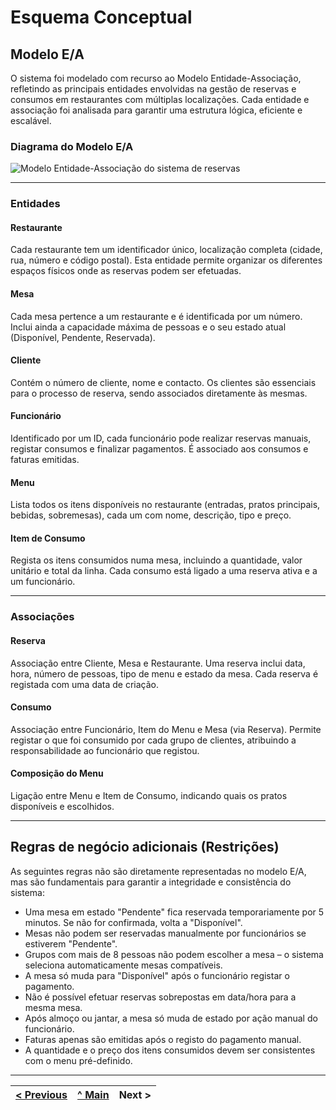 # Esquema Conceptual

## Modelo E/A

O sistema foi modelado com recurso ao Modelo Entidade-Associação, refletindo as principais entidades envolvidas na gestão de reservas e consumos em restaurantes com múltiplas localizações. Cada entidade e associação foi analisada para garantir uma estrutura lógica, eficiente e escalável.

### Diagrama do Modelo E/A

![Modelo Entidade-Associação do sistema de reservas](images/ea_model_restaurante.png)


---

### Entidades

#### Restaurante
Cada restaurante tem um identificador único, localização completa (cidade, rua, número e código postal). Esta entidade permite organizar os diferentes espaços físicos onde as reservas podem ser efetuadas.

#### Mesa
Cada mesa pertence a um restaurante e é identificada por um número. Inclui ainda a capacidade máxima de pessoas e o seu estado atual (Disponível, Pendente, Reservada).

#### Cliente
Contém o número de cliente, nome e contacto. Os clientes são essenciais para o processo de reserva, sendo associados diretamente às mesmas.

#### Funcionário
Identificado por um ID, cada funcionário pode realizar reservas manuais, registar consumos e finalizar pagamentos. É associado aos consumos e faturas emitidas.

#### Menu
Lista todos os itens disponíveis no restaurante (entradas, pratos principais, bebidas, sobremesas), cada um com nome, descrição, tipo e preço.

#### Item de Consumo
Regista os itens consumidos numa mesa, incluindo a quantidade, valor unitário e total da linha. Cada consumo está ligado a uma reserva ativa e a um funcionário.

---

### Associações

#### Reserva
Associação entre Cliente, Mesa e Restaurante. Uma reserva inclui data, hora, número de pessoas, tipo de menu e estado da mesa. Cada reserva é registada com uma data de criação.

#### Consumo
Associação entre Funcionário, Item do Menu e Mesa (via Reserva). Permite registar o que foi consumido por cada grupo de clientes, atribuindo a responsabilidade ao funcionário que registou.

#### Composição do Menu
Ligação entre Menu e Item de Consumo, indicando quais os pratos disponíveis e escolhidos.

---

## Regras de negócio adicionais (Restrições)

As seguintes regras não são diretamente representadas no modelo E/A, mas são fundamentais para garantir a integridade e consistência do sistema:

- Uma mesa em estado "Pendente" fica reservada temporariamente por 5 minutos. Se não for confirmada, volta a "Disponível".
- Mesas não podem ser reservadas manualmente por funcionários se estiverem "Pendente".
- Grupos com mais de 8 pessoas não podem escolher a mesa – o sistema seleciona automaticamente mesas compatíveis.
- A mesa só muda para "Disponível" após o funcionário registar o pagamento.
- Não é possível efetuar reservas sobrepostas em data/hora para a mesma mesa.
- Após almoço ou jantar, a mesa só muda de estado por ação manual do funcionário.
- Faturas apenas são emitidas após o registo do pagamento manual.
- A quantidade e o preço dos itens consumidos devem ser consistentes com o menu pré-definido.

---

[< Previous](rei02.md) | [^ Main](/../../) | Next >
:--- | :---: | ---:

